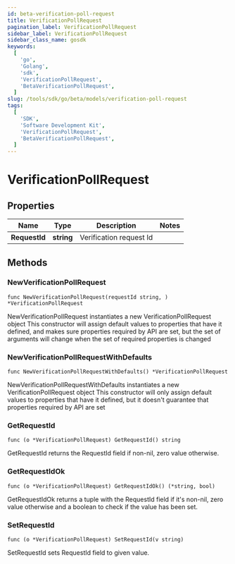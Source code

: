 ```yaml
---
id: beta-verification-poll-request
title: VerificationPollRequest
pagination_label: VerificationPollRequest
sidebar_label: VerificationPollRequest
sidebar_class_name: gosdk
keywords:
  [
    'go',
    'Golang',
    'sdk',
    'VerificationPollRequest',
    'BetaVerificationPollRequest',
  ]
slug: /tools/sdk/go/beta/models/verification-poll-request
tags:
  [
    'SDK',
    'Software Development Kit',
    'VerificationPollRequest',
    'BetaVerificationPollRequest',
  ]
---
```


# VerificationPollRequest

## Properties

| Name          | Type       | Description             | Notes |
| ------------- | ---------- | ----------------------- | ----- |
| **RequestId** | **string** | Verification request Id |

## Methods

### NewVerificationPollRequest

`func NewVerificationPollRequest(requestId string, ) *VerificationPollRequest`

NewVerificationPollRequest instantiates a new VerificationPollRequest object This constructor will assign default values to properties that have it defined, and makes sure properties required by API are set, but the set of arguments will change when the set of required properties is changed

### NewVerificationPollRequestWithDefaults

`func NewVerificationPollRequestWithDefaults() *VerificationPollRequest`

NewVerificationPollRequestWithDefaults instantiates a new VerificationPollRequest object This constructor will only assign default values to properties that have it defined, but it doesn't guarantee that properties required by API are set

### GetRequestId

`func (o *VerificationPollRequest) GetRequestId() string`

GetRequestId returns the RequestId field if non-nil, zero value otherwise.

### GetRequestIdOk

`func (o *VerificationPollRequest) GetRequestIdOk() (*string, bool)`

GetRequestIdOk returns a tuple with the RequestId field if it's non-nil, zero value otherwise and a boolean to check if the value has been set.

### SetRequestId

`func (o *VerificationPollRequest) SetRequestId(v string)`

SetRequestId sets RequestId field to given value.
